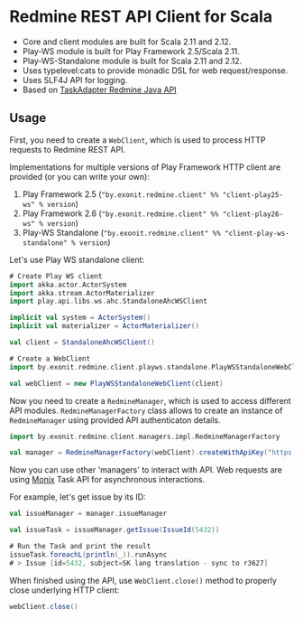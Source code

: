 # Redmine REST API Client for Scala

* Core and client modules are built for Scala 2.11 and 2.12.
* Play-WS module is built for Play Framework 2.5/Scala 2.11.
* Play-WS-Standalone module is built for Scala 2.11 and 2.12.
* Uses typelevel:cats to provide monadic DSL for web request/response.
* Uses SLF4J API for logging.
* Based on [TaskAdapter Redmine Java API](https://github.com/taskadapter/redmine-java-api)

## Usage

First, you need to create a `WebClient`, which is used
to process HTTP requests to Redmine REST API.

Implementations for multiple versions of Play Framework HTTP client
are provided (or you can write your own):

1. Play Framework 2.5 (`"by.exonit.redmine.client" %% "client-play25-ws" % version`)
2. Play Framework 2.6 (`"by.exonit.redmine.client" %% "client-play26-ws" % version`)
3. Play-WS Standalone (`"by.exonit.redmine.client" %% "client-play-ws-standalone" % version`)

Let's use Play WS standalone client:

```scala
# Create Play WS client
import akka.actor.ActorSystem
import akka.stream.ActorMaterializer
import play.api.libs.ws.ahc.StandaloneAhcWSClient

implicit val system = ActorSystem()
implicit val materializer = ActorMaterializer()

val client = StandaloneAhcWSClient()

# Create a WebClient
import by.exonit.redmine.client.playws.standalone.PlayWSStandaloneWebClient

val webClient = new PlayWSStandaloneWebClient(client)
```

Now you need to create a `RedmineManager`, which is used to access
different API modules. `RedmineManagerFactory` class allows to create
an instance of `RedmineManager` using provided API authenticaton details.

```scala
import by.exonit.redmine.client.managers.impl.RedmineManagerFactory

val manager = RedmineManagerFactory(webClient).createWithApiKey("https://www.redmine.org", "yourPreciousApiKey")
```

Now you can use other 'managers' to interact with API.
Web requests are using [Monix](https://monix.io/) Task API for asynchronous interactions.

For example, let's get issue by its ID:
```scala
val issueManager = manager.issueManager

val issueTask = issueManager.getIssue(IssueId(5432))

# Run the Task and print the result
issueTask.foreachL(println(_)).runAsync
# > Issue [id=5432, subject=SK lang translation - sync to r3627]
```

When finished using the API, use `WebClient.close()` method
to properly close underlying HTTP client:

```scala
webClient.close()
```
